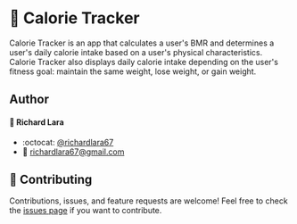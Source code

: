 # :green_apple: Calorie Tracker

Calorie Tracker is an app that calculates a user's BMR and determines a user's daily calorie intake based on a user's physical characteristics. Calorie Tracker also displays daily calorie intake depending on the user's fitness goal: maintain the same weight, lose weight, or gain weight.

## Author
####  :bust_in_silhouette: Richard Lara
*  :octocat: [@richardlara67](https://github.com/richardlara67)
*  :e-mail: [richardlara67@gmail.com](mailto:richardlara67@gmail.com)


##  :raised_hands: Contributing
Contributions, issues, and feature requests are welcome!
Feel free to check the [issues page](https://github.com/richardlara67/Calorie-Tracker/issues) if you want to contribute.
